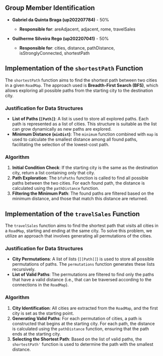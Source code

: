## Group Member Identification

- **Gabriel da Quinta Braga (up202207784)** - 50%
  - **Responsible for**: areAdjacent, adjacent, rome, travelSales

- **Guilherme Silveira Rego (up202207041)** - 50%
  - **Responsible for**: cities, distance, pathDistance, isStronglyConnected, shortestPath


## Implementation of the `shortestPath` Function

The `shortestPath` function aims to find the shortest path between two cities in a given `RoadMap`. The approach used is **Breadth-First Search (BFS)**, which allows exploring all possible paths from the starting city to the destination city.

### Justification for Data Structures

- **List of Paths (`[Path]`)**: A list is used to store all explored paths. Each path is represented as a list of cities. This structure is suitable as the list can grow dynamically as new paths are explored.
- **Minimum Distance (`minDist`)**: The `minimum` function combined with `map` is used to calculate the smallest distance among all found paths, facilitating the selection of the lowest-cost path.

### Algorithm

1. **Initial Condition Check**: If the starting city is the same as the destination city, return a list containing only that city.
2. **Path Exploration**: The `bfsPaths` function is called to find all possible paths between the two cities. For each found path, the distance is calculated using the `pathDistance` function.
3. **Filtering the Minimum Path**: The found paths are filtered based on the minimum distance, and those that match this distance are returned.

## Implementation of the `travelSales` Function

The `travelSales` function aims to find the shortest path that visits all cities in a `RoadMap`, starting and ending at the same city. To solve this problem, we utilize an approach that involves generating all permutations of the cities.

### Justification for Data Structures

- **City Permutations**: A list of lists (`[[Path]]`) is used to store all possible permutations of paths. The `permutations` function generates these lists recursively.
- **List of Valid Paths**: The permutations are filtered to find only the paths that have a valid distance (i.e., that can be traversed according to the connections in the `RoadMap`).

### Algorithm

1. **City Identification**: All cities are extracted from the `RoadMap`, and the first city is set as the starting point.
2. **Generating Valid Paths**: For each permutation of cities, a path is constructed that begins at the starting city. For each path, the distance is calculated using the `pathDistance` function, ensuring that the path ends at the starting city.
3. **Selecting the Shortest Path**: Based on the list of valid paths, the `shortestPath'` function is used to determine the path with the smallest distance.
